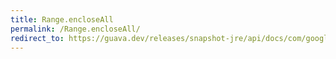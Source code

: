 ```yaml
---
title: Range.encloseAll
permalink: /Range.encloseAll/
redirect_to: https://guava.dev/releases/snapshot-jre/api/docs/com/google/common/collect/Range.html#encloseAll-java.lang.Iterable-
---
```

